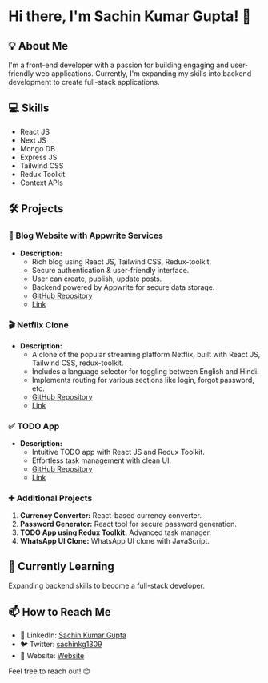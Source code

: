 # Hi there, I'm Sachin Kumar Gupta! 👋

## 💡 About Me
I'm a front-end developer with a passion for building engaging and user-friendly web applications. Currently, I'm expanding my skills into backend development to create full-stack applications. 

## 💻 Skills
- React JS
- Next JS
- Mongo DB
- Express JS
- Tailwind CSS
- Redux Toolkit
- Context APIs


## 🛠️ Projects
### 📝 Blog Website with Appwrite Services
- **Description:**
  - Rich blog using React JS, Tailwind CSS, Redux-toolkit.
  - Secure authentication & user-friendly interface.
  - User can create, publish, update posts.
  - Backend powered by Appwrite for secure data storage.
  - [GitHub Repository](https://github.com/sachinkumar-1309/Mega-Blog.git)
  - [Link](https://blog-webstite-by-sachin.netlify.app/)

### 🎬 Netflix Clone
- **Description:**
  - A clone of the popular streaming platform Netflix, built with React JS, Tailwind CSS, redux-toolkit.
  - Includes a language selector for toggling between English and Hindi.
  - Implements routing for various sections like login, forgot password, etc.
  - [GitHub Repository](https://github.com/sachinkumar-1309/Netflix-Clone.git)
  - [Link]()


### ✅ TODO App
- **Description:**
  - Intuitive TODO app with React JS and Redux Toolkit.
  - Effortless task management with clean UI.
  - [GitHub Repository](https://github.com/sachinkumar-1309/TODO-app.git)
  - [Link](https://todo-local-da6e2.firebaseapp.com/)

### ➕ Additional Projects
1. **Currency Converter:** React-based currency converter.
2. **Password Generator:** React tool for secure password generation.
3. **TODO App using Redux Toolkit:** Advanced task manager.
4. **WhatsApp UI Clone:** WhatsApp UI clone with JavaScript.

## 🌱 Currently Learning
Expanding backend skills to become a full-stack developer.

## 📫 How to Reach Me
- 💼 LinkedIn: [Sachin Kumar Gupta](https://www.linkedin.com/in/sachin-kumar-gupta-34b2b8243/)
- 🐦 Twitter: [sachinkg1309](https://x.com/sachinkg1309?t=QKrkMRdMtEqEba6REeifOA&s=09)
- 🔗 Website: [Website](https://your-website.com)

Feel free to reach out! 😊

<!---
sachinkumar-1309/sachinkumar-1309 is a ✨ special ✨ repository because its `README.md` (this file) appears on your GitHub profile.
You can click the Preview link to take a look at your changes.
--->
